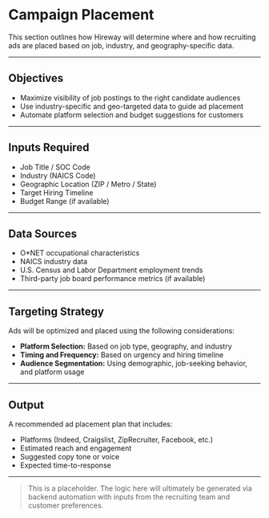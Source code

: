 # Campaign Placement

This section outlines how Hireway will determine where and how recruiting ads are placed based on job, industry, and geography-specific data.

---

## Objectives

* Maximize visibility of job postings to the right candidate audiences
* Use industry-specific and geo-targeted data to guide ad placement
* Automate platform selection and budget suggestions for customers

---

## Inputs Required

* Job Title / SOC Code
* Industry (NAICS Code)
* Geographic Location (ZIP / Metro / State)
* Target Hiring Timeline
* Budget Range (if available)

---

## Data Sources

* O\*NET occupational characteristics
* NAICS industry data
* U.S. Census and Labor Department employment trends
* Third-party job board performance metrics (if available)

---

## Targeting Strategy

Ads will be optimized and placed using the following considerations:

* **Platform Selection:** Based on job type, geography, and industry
* **Timing and Frequency:** Based on urgency and hiring timeline
* **Audience Segmentation:** Using demographic, job-seeking behavior, and platform usage

---

## Output

A recommended ad placement plan that includes:

* Platforms (Indeed, Craigslist, ZipRecruiter, Facebook, etc.)
* Estimated reach and engagement
* Suggested copy tone or voice
* Expected time-to-response

---

> This is a placeholder. The logic here will ultimately be generated via backend automation with inputs from the recruiting team and customer preferences.
